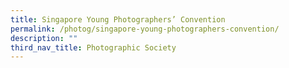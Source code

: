 ```yaml
---
title: Singapore Young Photographers’ Convention
permalink: /photog/singapore-young-photographers-convention/
description: ""
third_nav_title: Photographic Society
---
```

